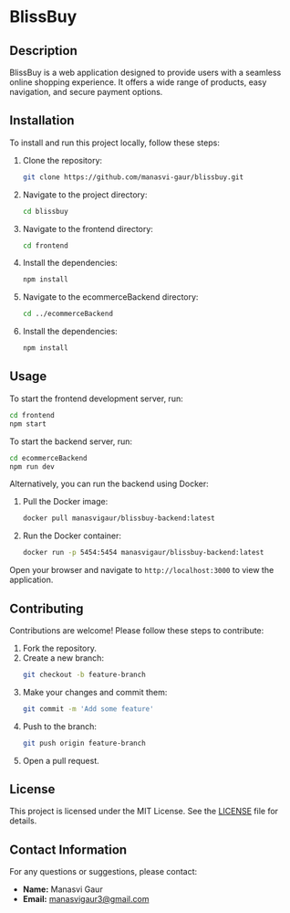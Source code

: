 # BlissBuy

## Description
BlissBuy is a web application designed to provide users with a seamless online shopping experience. It offers a wide range of products, easy navigation, and secure payment options.

## Installation
To install and run this project locally, follow these steps:

1. Clone the repository:
    ```bash
    git clone https://github.com/manasvi-gaur/blissbuy.git
    ```
2. Navigate to the project directory:
    ```bash
    cd blissbuy
    ```
3. Navigate to the frontend directory:
    ```bash
    cd frontend
    ```
4. Install the dependencies:
    ```bash
    npm install
    ```
5. Navigate to the ecommerceBackend directory:
    ```bash
    cd ../ecommerceBackend
    ```
6. Install the dependencies:
    ```bash
    npm install
    ```

## Usage
To start the frontend development server, run:
```bash
cd frontend
npm start
```
To start the backend server, run:
```bash
cd ecommerceBackend
npm run dev
```
Alternatively, you can run the backend using Docker:
1. Pull the Docker image:
    ```bash
    docker pull manasvigaur/blissbuy-backend:latest
    ```
2. Run the Docker container:
    ```bash
    docker run -p 5454:5454 manasvigaur/blissbuy-backend:latest
    ```

Open your browser and navigate to `http://localhost:3000` to view the application.

## Contributing
Contributions are welcome! Please follow these steps to contribute:

1. Fork the repository.
2. Create a new branch:
    ```bash
    git checkout -b feature-branch
    ```
3. Make your changes and commit them:
    ```bash
    git commit -m 'Add some feature'
    ```
4. Push to the branch:
    ```bash
    git push origin feature-branch
    ```
5. Open a pull request.

## License
This project is licensed under the MIT License. See the [LICENSE](LICENSE) file for details.

## Contact Information
For any questions or suggestions, please contact:
- **Name:** Manasvi Gaur
- **Email:** manasvigaur3@gmail.com
